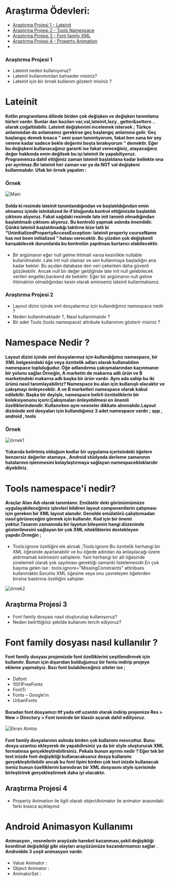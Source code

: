 # Araştırma Ödevleri:
- [Araştırma Projesi 1 - Lateinit](#1)
- [Araştırma Projesi 2 - Tools Namespace](#2)
- [Araştırma Projesi 3 - Font family XML](#3)
- [Araştırma Projesi 4 - Property Animation](#4)
- 
### <a name="1"></a> Araştırma Projesi 1
- Lateinit neden kullanıyoruz?
- Lateinit kullanımından bahseder misiniz?
- Lateinit için bir örnek kullanım gösterir misiniz ?
# Lateinit
#### Kotlin programlama dilinde birden çok değişken ve değişken tanımlama türleri vardır. Bunlar dan bazıları var,val,lateinit,lazy , getter&setters .. olarak çoğaltılabilir. Lateinit değişkenini incelemek istersek ; Türkçe anlamından da anlamamız gerekirse geç başlangıç anlamına gelir. Geç başlangıç demek kısaca “ seni şuan tanımlıyorum, fakat ben sana bir şey verene kadar sadece bekle değerini boşta bırakıyorum “ demektir. Eğer bu değişkeni kullanacağınız garanti ise fakat vereceğiniz, atayacağınız değer hakkında emin değilsek bu işi lateinit ile yapabiliyoruz. Programımıza dahil ettiğimiz zaman lateinit başlatılana kadar bellekte ona yer ayrılmaz.Bir lateinit her zaman var ya da NOT val değişkeni kullanmalıdır. Ufak bir örnek yapalım :
### Örnek

![Main](https://user-images.githubusercontent.com/72807779/163562073-1ecfff76-780e-4f4e-b13a-b3ae576afcdc.png)

#### Solda ki resimde lateinit tanımlandığından ve başlatıldığından emin olmamız içinde isInitalized ile if bloğunda kontrol ettiğimizde başlatıldı çıktısını alıyoruz. Fakat sağdaki resimde late init tanımlı olmadığından başlatılmadı çıktısını alıyoruz. Bu kontrolü yapmak aslında önemlidir. Çünkü lateinit başlatılmadığı taktirne bize tatlı bi “UninitializedPropertyAccessException: lateinit property courseName has not been initialized ” hatası verecektir. Bu yüzden çok değişkenli karışabilecek durumlarda bu kontrolün yapılması kurtarıcı olabilecektir.
* Bir argümanın eğer null gelme ihtimali varsa kesinlikle nullable kullanılmalıdır. Late init null 
olamaz ve sen kullanmaya başladığın ana kadar bekler. Bu açıdan database den veri çekerken 
daha güvenli gözükebilir. Ancak null bir değer geldiğinde late init null gelebilecek verileri 
engeller,backend de bekletir. Eğer bir argümanın null gelme ihtimalinin olmadığından kesin 
olarak eminseniz lateinit kullanmalısınız.

### <a name="2"></a> Araştırma Projesi 2
- Layout dizini içinde xml dosyalarımız için kullandığımız namespace nedir ?
- Neden kullanılmaktadır ?, Nasıl kullanılmalıdır ?
- Bir adet Tools (tools namespace) attribute kullanımını gösterir misiniz ? 

#  Namespace Nedir ? 
#### Layout dizini içinde xml dosyalarımız için kullandığımız namespace, bir XML belgesindeki öğe veya öznitelik adları olarak kullanabilen namespace topluluğudur. Öğe adlandırma çakışmalarından kaçınmanın bir yolunu sağlar.Örneğin, A marketin de makarna adlı ürün ve B marketindeki makarna adlı başka bir ürün vardır. Aynı ada sahip bu iki ürünü nasıl tanımlayabiliriz? Namespace bu alan için kullanışlı olacaktır ve çakışmayı önleyecektir. A ve B marketleri namespace olarak kabul edilebilir. Başka bir deyişle, namespace belirli özniteliklerin bir koleksiyonunu içerir.Çakışmaları önleyebilmesi en önemli özelliklerindendir. Kullanırken aynı nesneler dikkate alınmalıdır.Layout dizininde xml dosyaları için kullandığımız 3 adet namespace vardır ; app , android , tools

### Örnek
![örnek1](https://user-images.githubusercontent.com/72807779/163562432-6cd32530-4e4b-41fe-9b83-3dff2418ec88.png)

#### Yukarıda belirtmiş olduğum kodlar bir uygulama içerisindeki öğelere benzersiz değerler atamaya , Android stüdyoda derleme zamanının hatalarının işlenmesini kolaylaştırmaya sağlayan namespacebloklarıdır diyebiliriz. 
# Tools namespace'i nedir? 
#### Araçlar Alan Adı olarak tanımlanır. Emülatör deki görünümümüze uygulayabileceğimiz işlevleri bildiren layout componentlerin çalışması için gereken bir XML layout alanıdır. Genelde emülatörü çalıştırmadan nasıl görüneceğini görmek için kullanılır. Kod için bir önemi yoktur.Tasarım zamanında bir layotun bileşenin hangi düzeninde gösterilmesini sağlayan bir çok XML nitekliklerini destekleyen yapıdır.Örneğin ; 
* Tools:ignore özelliğini ele alırsak ;Tools:ignore Bu öznitelik herhangi bir XML öğesinde ayarlanabilir ve bu öğede adından da anlaşılacağı üzere aldırmamak kelimesini sahiplenir. Yani herhangi bir alt öğesinde yinelemeli olarak yok sayılması gerektiği zamanki listelemesidir.En çok başıma gelen ise : tools:ignore="MissingConstraints" attiribues kullanmaktır.Sorunlu XML öğesine veya onu çevreleyen öğelerden birsine bastırma özelliğini sahipler.

![örnek2](https://user-images.githubusercontent.com/72807779/163562738-9d43cb3a-57fe-44ca-84dc-685188f21db4.png)

## <a name="3"></a> Araştırma Projesi 3

- Font family dosyası nasıl oluşturulup kullanıyoruz?
- Neden belirttiğiniz şekilde kullanımı tercih ediyoruz?

# Font family dosyası nasıl kullanılır ? 
#### Font family dosyası projemizde font özelliklerini çeşitlendirmek için kullanılır. Bunun için dışarıdan bulduğumuz bir fontu indirip projeye ekleme yapmalıyız. Bazı font bulabileceğiniz siteler ise ;
* Dafont
* 1001FreeFonts
* FontTr
* Fonts – Google’ın
* UrbanFonts
#### Buradan font dosyamızı ttf yada otf uzantılı olarak indirip projemize Res > New > Directory > Font isminde bir klasör açarak dahil ediliyoruz. 
![Ekran Alıntısı](https://user-images.githubusercontent.com/72807779/164969835-46fa2a64-29d2-4045-bb1b-91492414d011.PNG)

#### Font family dosyalarının aslında birden çok kullanımı mevcuttur. Bunu dosya uzantısı ekleyerek de yapabilirsiniz ya da bir style oluştururak XML formatınsa gerçekleştirebilirsiniz. Pekala bunun ayrımı nedir ? Eğer tek bir text inizde font değişikliği kullanacaksanız dosya kullanımı gerçekleştirilebilir ancak bu font tipini birden çok text inizde kullanacak iseniz bunun özelliklerini barındıran bir XML dosyasını style içerisinde birleştirirek gerçekleştirmek daha iyi olacaktır.  

## <a name="4"></a> Araştırma Projesi 4

- Property Animation ile ilgili olarak objectAnimator ile animator arasındaki farkı kısaca açıklayınız

# Android Animasyon Kullanımı 
#### Animasyon , nesnelerin arayüzde hareket kazanması,şekil değişikliği koordinat değişikliği gibi olayları arayüzümüze kazandırmamızı sağlar . Androidde 3 çeşit animasyon vardır. 
* Value Animator :
* Object Animator : 
* AnimatorSet : 
